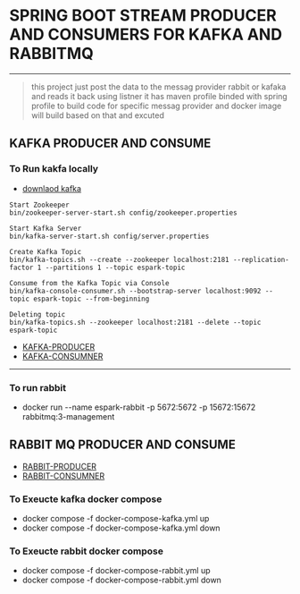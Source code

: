 # SPRING BOOT STREAM PRODUCER AND CONSUMERS FOR KAFKA AND RABBITMQ 

----

> this project just post the data to the messag provider rabbit or kafaka 
> and reads it back using listner it has maven profile binded with spring profile to build code 
> for specific messag provider and docker image will build based on that and excuted 



## KAFKA PRODUCER AND CONSUME 

### To Run kakfa locally 

* [downlaod kafka](https://www.apache.org/dyn/closer.cgi?path=/kafka/2.5.0/kafka_2.12-2.5.0.tgz)

```
Start Zookeeper
bin/zookeeper-server-start.sh config/zookeeper.properties

Start Kafka Server
bin/kafka-server-start.sh config/server.properties

Create Kafka Topic
bin/kafka-topics.sh --create --zookeeper localhost:2181 --replication-factor 1 --partitions 1 --topic espark-topic

Consume from the Kafka Topic via Console
bin/kafka-console-consumer.sh --bootstrap-server localhost:9092 --topic espark-topic --from-beginning

Deleting topic
bin/kafka-topics.sh --zookeeper localhost:2181 --delete --topic espark-topic
```


* [KAFKA-PRODUCER](./springboot-kafka-rabbitmq-producer/KAFKA-README.md)
* [KAFKA-CONSUMNER](./springboot-kafka-rabbitmq-consumer/KAFKA-README.md)




---

### To run rabbit 
* docker run --name espark-rabbit -p 5672:5672 -p 15672:15672 rabbitmq:3-management



## RABBIT MQ PRODUCER AND CONSUME 
* [RABBIT-PRODUCER](./springboot-kafka-rabbitmq-producer/RABBIT-README.md)
* [RABBIT-CONSUMNER](./springboot-kafka-rabbitmq-consumer/RABBIT-README.md)



### To Exeucte kafka docker compose
* docker compose -f docker-compose-kafka.yml up
* docker compose -f docker-compose-kafka.yml down



### To Exeucte rabbit docker compose
* docker compose -f docker-compose-rabbit.yml up 
* docker compose -f docker-compose-rabbit.yml down 